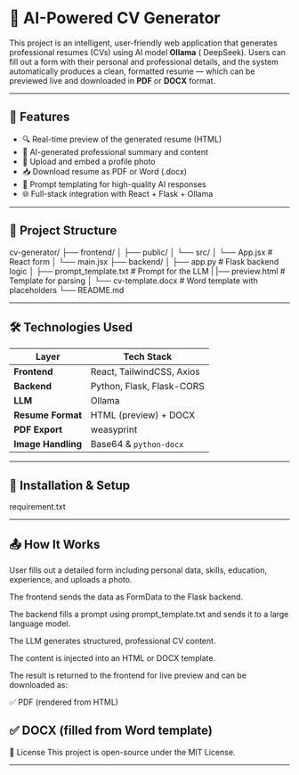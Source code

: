 
# 📝 AI-Powered CV Generator

This project is an intelligent, user-friendly web application that generates professional resumes (CVs) using AI model **Ollama** ( DeepSeek). Users can fill out a form with their personal and professional details, and the system automatically produces a clean, formatted resume — which can be previewed live and downloaded in **PDF** or **DOCX** format.

---


## 🚀 Features

- 🔍 Real-time preview of the generated resume (HTML)
- 🧠 AI-generated professional summary and content
- 📸 Upload and embed a profile photo
- 📥 Download resume as PDF or Word (.docx)
- 💬 Prompt templating for high-quality AI responses
- 🌐 Full-stack integration with React + Flask + Ollama

---

## 📁 Project Structure

cv-generator/
├── frontend/
│ ├── public/
│ └── src/
│ └── App.jsx # React form 
│ └── main.jsx
├── backend/
│ ├── app.py # Flask backend logic
│ ├── prompt_template.txt # Prompt for the LLM
| |── preview.html # Template for parsing
│ └── cv-template.docx # Word template with placeholders
└── README.md

---

## 🛠️ Technologies Used

| Layer         | Tech Stack                     |
|---------------|--------------------------------|
| **Frontend**  | React, TailwindCSS, Axios      |
| **Backend**   | Python, Flask, Flask-CORS      |
| **LLM**       |  Ollama                        |
| **Resume Format** | HTML (preview) + DOCX      |
| **PDF Export** | weasyprint                    |
| **Image Handling** | Base64 & `python-docx`    |

---

## 🔧 Installation & Setup

requirement.txt

---

## 📤 How It Works
User fills out a detailed form including personal data, skills, education, experience, and uploads a photo.

The frontend sends the data as FormData to the Flask backend.

The backend fills a prompt using prompt_template.txt and sends it to a large language model.

The LLM generates structured, professional CV content.

The content is injected into an HTML or DOCX template.

The result is returned to the frontend for live preview and can be downloaded as:

✅ PDF (rendered from HTML)

✅ DOCX (filled from Word template)
----

📄 License
This project is open-source under the MIT License.

----


